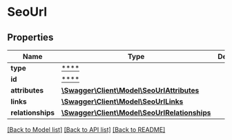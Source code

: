 # SeoUrl

## Properties
Name | Type | Description | Notes
------------ | ------------- | ------------- | -------------
**type** | [****](.md) |  | [optional] 
**id** | [****](.md) |  | [optional] 
**attributes** | [**\Swagger\Client\Model\SeoUrlAttributes**](SeoUrlAttributes.md) |  | [optional] 
**links** | [**\Swagger\Client\Model\SeoUrlLinks**](SeoUrlLinks.md) |  | [optional] 
**relationships** | [**\Swagger\Client\Model\SeoUrlRelationships**](SeoUrlRelationships.md) |  | [optional] 

[[Back to Model list]](../../README.md#documentation-for-models) [[Back to API list]](../../README.md#documentation-for-api-endpoints) [[Back to README]](../../README.md)

